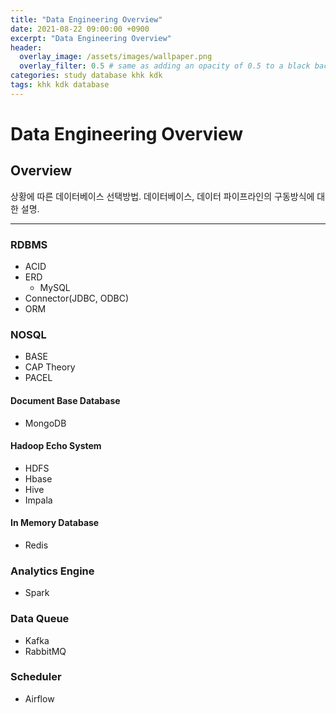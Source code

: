 ```yaml
---
title: "Data Engineering Overview"
date: 2021-08-22 09:00:00 +0900
excerpt: "Data Engineering Overview"
header:
  overlay_image: /assets/images/wallpaper.png
  overlay_filter: 0.5 # same as adding an opacity of 0.5 to a black background
categories: study database khk kdk
tags: khk kdk database
---
```

Data Engineering Overview
=============

## Overview
상황에 따른 데이터베이스 선택방법.
데이터베이스, 데이터 파이프라인의 구동방식에 대한 설명.
* * *
### RDBMS
- ACID
- ERD
  - MySQL
- Connector(JDBC, ODBC)
- ORM

### NOSQL
- BASE
- CAP Theory
- PACEL

#### Document Base Database
- MongoDB
  
#### Hadoop Echo System

- HDFS
- Hbase
- Hive
- Impala
  
#### In Memory Database
- Redis

### Analytics Engine
- Spark
  
### Data Queue
- Kafka
- RabbitMQ

### Scheduler
- Airflow